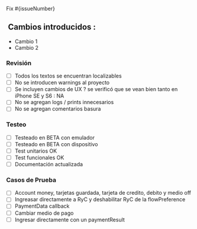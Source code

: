 Fix #{issueNumber}

##  Cambios introducidos : 
- Cambio 1
- Cambio 2

### Revisión
- [ ] Todos los textos se encuentran localizables
- [ ] No se introducen warnings al proyecto
- [ ] Se incluyen cambios de UX ? se verificó que se vean bien tanto en iPhone SE y S6 : NA
- [ ] No se agregan logs / prints innecesarios
- [ ] No se agregan comentarios basura

### Testeo
- [ ] Testeado en BETA con emulador
- [ ] Testeado en BETA con dispositivo
- [ ] Test unitarios OK
- [ ] Test funcionales OK
- [ ] Documentación actualizada

### Casos de Prueba
- [ ] Account money, tarjetas guardada, tarjeta de credito, debito y medio off
- [ ] Ingreasar directamente a RyC y deshabilitar RyC de la flowPreference
- [ ] PaymentData callback
- [ ] Cambiar medio de pago
- [ ] Ingresar directamente con un paymentResult
